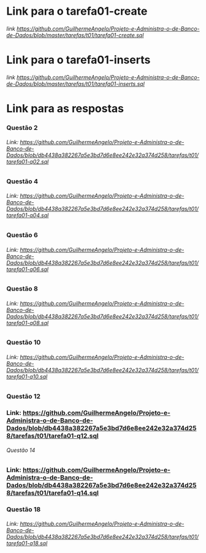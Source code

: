 # Link para o tarefa01-create
###### link <https://github.com/GuilhermeAngelo/Projeto-e-Administra-o-de-Banco-de-Dados/blob/master/tarefas/t01/tarefa01-create.sql>

# Link para o tarefa01-inserts
###### link <https://github.com/GuilhermeAngelo/Projeto-e-Administra-o-de-Banco-de-Dados/blob/master/tarefas/t01/tarefa01-inserts.sql>

# Link para as respostas

### Questão 2
 
###### Link: <https://github.com/GuilhermeAngelo/Projeto-e-Administra-o-de-Banco-de-Dados/blob/db4438a382267a5e3bd7d6e8ee242e32a374d258/tarefas/t01/tarefa01-q02.sql>


### Questão 4

###### Link: <https://github.com/GuilhermeAngelo/Projeto-e-Administra-o-de-Banco-de-Dados/blob/db4438a382267a5e3bd7d6e8ee242e32a374d258/tarefas/t01/tarefa01-q04.sql>

### Questão 6

###### Link: <https://github.com/GuilhermeAngelo/Projeto-e-Administra-o-de-Banco-de-Dados/blob/db4438a382267a5e3bd7d6e8ee242e32a374d258/tarefas/t01/tarefa01-q06.sql>

### Questão 8

###### Link: <https://github.com/GuilhermeAngelo/Projeto-e-Administra-o-de-Banco-de-Dados/blob/db4438a382267a5e3bd7d6e8ee242e32a374d258/tarefas/t01/tarefa01-q08.sql>

### Questão 10

###### Link: <https://github.com/GuilhermeAngelo/Projeto-e-Administra-o-de-Banco-de-Dados/blob/db4438a382267a5e3bd7d6e8ee242e32a374d258/tarefas/t01/tarefa01-q10.sql>

### Questão 12

### Link: <https://github.com/GuilhermeAngelo/Projeto-e-Administra-o-de-Banco-de-Dados/blob/db4438a382267a5e3bd7d6e8ee242e32a374d258/tarefas/t01/tarefa01-q12.sql>

###### Questão 14

### Link: <https://github.com/GuilhermeAngelo/Projeto-e-Administra-o-de-Banco-de-Dados/blob/db4438a382267a5e3bd7d6e8ee242e32a374d258/tarefas/t01/tarefa01-q14.sql>

### Questão 18

###### Link: <https://github.com/GuilhermeAngelo/Projeto-e-Administra-o-de-Banco-de-Dados/blob/db4438a382267a5e3bd7d6e8ee242e32a374d258/tarefas/t01/tarefa01-q18.sql>